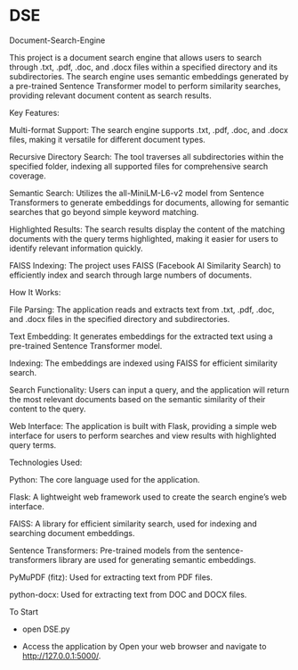 # DSE 
Document-Search-Engine

This project is a document search engine that allows users to search through .txt, .pdf, .doc, and .docx files within a specified directory and its subdirectories. The search engine uses semantic embeddings generated by a pre-trained Sentence Transformer model to perform similarity searches, providing relevant document content as search results.


Key Features:

Multi-format Support:
The search engine supports .txt, .pdf, .doc, and .docx files, making it versatile for different document types.

Recursive Directory Search:
The tool traverses all subdirectories within the specified folder, indexing all supported files for comprehensive search coverage.

Semantic Search:
Utilizes the all-MiniLM-L6-v2 model from Sentence Transformers to generate embeddings for documents, allowing for semantic searches that go beyond simple keyword matching.

Highlighted Results: 
The search results display the content of the matching documents with the query terms highlighted, making it easier for users to identify relevant information quickly.

FAISS Indexing: 
The project uses FAISS (Facebook AI Similarity Search) to efficiently index and search through large numbers of documents.



How It Works:

File Parsing: 
The application reads and extracts text from .txt, .pdf, .doc, and .docx files in the specified directory and subdirectories.

Text Embedding: 
It generates embeddings for the extracted text using a pre-trained Sentence Transformer model.

Indexing: 
The embeddings are indexed using FAISS for efficient similarity search.

Search Functionality: 
Users can input a query, and the application will return the most relevant documents based on the semantic similarity of their content to the query.

Web Interface: 
The application is built with Flask, providing a simple web interface for users to perform searches and view results with highlighted query terms.




Technologies Used:

Python: 
The core language used for the application.

Flask: 
A lightweight web framework used to create the search engine’s web interface.

FAISS: 
A library for efficient similarity search, used for indexing and searching document embeddings.

Sentence Transformers: 
Pre-trained models from the sentence-transformers library are used for generating semantic embeddings.

PyMuPDF (fitz):
Used for extracting text from PDF files.

python-docx: 
Used for extracting text from DOC and DOCX files.



To Start

- open DSE.py 

- Access the application by Open your web browser and navigate to http://127.0.0.1:5000/.
